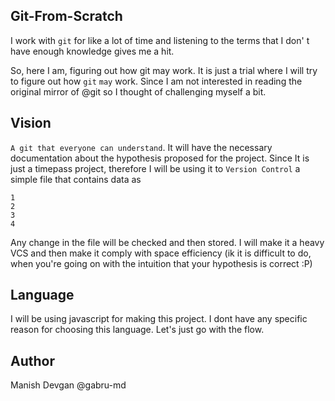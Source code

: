 ## Git-From-Scratch

I work with `git` for like a lot of time and listening to the terms that I don'
t have enough knowledge gives me a hit.

So, here I am, figuring out how git may work. 
It is just a trial where I will try to figure out how `git` `may` work. Since I am not 
interested in reading the original mirror of @git so I thought of challenging myself a bit.

## Vision
`A git that everyone can understand`. It will have the necessary documentation about the hypothesis
proposed for the project.
Since It is just a timepass project, therefore I will be using it to `Version Control` a simple 
file that contains data as
```
1
2
3
4
```
Any change in the file will be checked and then stored. I will make it a heavy VCS and then 
make it comply with space efficiency (ik it is difficult to do, when you're going on with 
the intuition that your hypothesis is correct :P)


## Language

I will be using javascript for making this project. I dont have any specific reason for 
choosing this language. Let's just go with the flow.

## Author

Manish Devgan
@gabru-md
